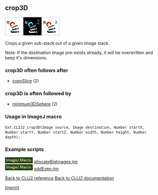 ## crop3D
<img src="images/mini_clij1_logo.png"/><img src="images/mini_clij2_logo.png"/><img src="images/mini_clijx_logo.png"/>

Crops a given sub-stack out of a given image stack. 

Note: If the destination image pre-exists already, it will be overwritten and keep it's dimensions.

### crop3D often follows after
* <a href="reference_copySlice">copySlice</a> (2)


### crop3D is often followed by
* <a href="reference_minimum3DSphere">minimum3DSphere</a> (2)


### Usage in ImageJ macro
```
Ext.CLIJ2_crop3D(Image source, Image destination, Number startX, Number startY, Number startZ, Number width, Number height, Number depth);
```




### Example scripts
<a href="https://github.com/clij/clij2-docs/blob/master/src/main/macro/allocateBigImages.ijm"><img src="images/language_macro.png" height="20"/></a> [allocateBigImages.ijm](https://github.com/clij/clij2-docs/blob/master/src/main/macro/allocateBigImages.ijm)  
<a href="https://github.com/clij/clij2-docs/blob/master/src/main/macro/oddEven.ijm"><img src="images/language_macro.png" height="20"/></a> [oddEven.ijm](https://github.com/clij/clij2-docs/blob/master/src/main/macro/oddEven.ijm)  


[Back to CLIJ2 reference](https://clij.github.io/clij2-docs/reference)
[Back to CLIJ2 documentation](https://clij.github.io/clij2-docs)

[Imprint](https://clij.github.io/imprint)
